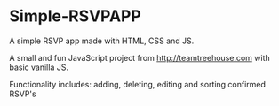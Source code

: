 # Simple-RSVPAPP
A simple RSVP app made with HTML, CSS and JS.

A small and fun JavaScript project from http://teamtreehouse.com with basic vanilla JS.

Functionality includes: adding, deleting, editing and sorting confirmed RSVP's
